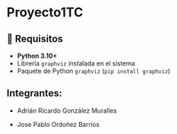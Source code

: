 # Proyecto1TC

## 📌 Requisitos
- **Python 3.10+**
- Librería `graphviz` instalada en el sistema
- Paquete de Python `graphviz` (`pip install graphviz`)

## Integrantes:
- Adrián Ricardo González Muralles

-  Jose Pablo Ordoñez Barrios

